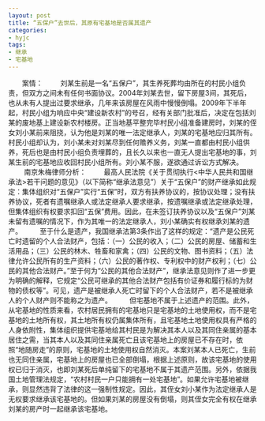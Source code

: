 ```yaml
---
layout: post 
title: “五保户”去世后，其原有宅基地是否属其遗产
categories:
- hyjc 
tags:
- 继承
- 宅基地
---
```

　　案情：
　　 刘某生前是一名“五保户”，其生养死葬均由所在的村民小组负责，但双方之间未有任何书面协议。2004年刘某去世，留下房屋3间，其死后，也从未有人提出过要求继承，几年来该房屋在风雨中慢慢倒塌。2009年下半年起，村民小组为响应中央“建设新农村”的号召，经有关部门批准后，决定在包括刘某的废地基上建设新农村楼房。正当地基平整完毕村民小组准备建房时，刘某的侄女刘小某前来阻挠，认为他是刘某的唯一法定继承人，刘某的宅基地应归其所有。村民小组却认为，刘小某未对刘某尽到任何赡养义务，刘某一直都由村民小组供养，死后也是由村民小组负责埋葬的，且长久以来也一直无人提出宅基地的事，刘某生前的宅基地应收回村民小组所有。刘小某不服，遂欲通过诉讼方式解决。
　　 南京朱梅律师分析：
　　 最高人民法院《关于贯彻执行<中华人民共和国继承法>若干问题的意见》（以下简称“继承法意见”）关于“五保户”的财产继承如此规定：集体组织对“五保户”实行“五保”时，双方有扶养协议的，按协议处理；没有扶养协议，死者有遗嘱继承人或法定继承人要求继承，按遗嘱继承或法定继承处理，但集体组织有权要求扣回“五保”费用。因此，在未签订扶养协议以及“五保户”刘某未留有遗嘱的情况下，作为其唯一的法定继承人，刘小某确实有权继承刘某的遗产。
　　 至于什么是遗产，我国继承法第3条作出了这样的规定：“遗产是公民死亡时遗留的个人合法财产，包括：（一）公民的收入；（二）公民的房屋、储蓄和生活用品；（三）公民的林木、牲畜和家禽；（四）公民的文物、图书资料；（五）法律允许公民所有的生产资料；（六）公民的著作权、专利权中的财产权利；（七）公民的其他合法财产。”至于何为“公民的其他合法财产”，继承法意见则作了进一步更为明确的解释，它规定“公民可继承的其他合法财产包括有价证券和履行标的为财物的债权等”。可见，遗产是被继承人死亡时留下的个人合法财产，若不是被继承人的个人财产则不能称之为遗产。
　　 但宅基地不属于上述遗产的范围。此外，从宅基地的性质来看，农村居民拥有的宅基地只是宅基地的土地使用权，而不是宅基地的土地所有权，其土地所有权仍属集体所有，且宅基地土地使用权具有严格的人身依附性，集体组织提供宅基地给其村民是为解决其本人以及其同住亲属的基本居住之需，当其本人以及其同住亲属死亡且该宅基地上的房屋已不存在时，依照“地随房走”的原则，宅基地的土地使用权自然消灭。本案刘某本人已死亡，生前也无同住亲属，宅基地上的房屋也已全部倒塌，根据上述原则，故该宅基地的使用权已归于消灭，也即刘某死后单纯留下的宅基地不属于其遗产范围。另外，依据我国土地管理法规定，“农村村民一户只能拥有一处宅基地”。如果允许宅基地被继承，则显然违背了法律的这一强制性规定。因此，其侄女刘小某作为法定继承人是无权要求继承该宅基地的。但如果刘某的房屋没有倒塌，则其侄女完全有权在继承刘某的房产时一起继承该宅基地。